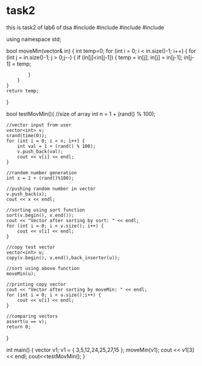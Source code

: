 # task2
this is task2 of lab6 of dsa
#include <iostream>
#include <algorithm>
#include <vector>
#include <cassert>

using namespace std;

bool moveMin(vector<int>& in) {
	int temp=0;
	for (int i = 0; i < in.size()-1; i++) {
		for (int j = in.size()-1; j > 0;j--) {
			if (in[j]<in[j-1]) {
				temp = in[j];
				in[j] = in[j-1];
				in[j-1] = temp;
				
			}
		}	
	}
	return temp;
}

bool testMovMin(){
	//size of array
	int n = 1 + (rand() % 100);
	
	//vector input from user
	vector<int> v;
	srand(time(0));
	for (int i = 0; i < n; i++) {
		int val = 1 + (rand() % 100);
		v.push_back(val);
		cout << v[i] << endl;
	}

	//random number generation
	int x = 1 + (rand()%100);

	//pushing random number in vector
	v.push_back(x);
	cout << x << endl;

	//sorting using sort function
	sort(v.begin(), v.end());
	cout << "Vector after sorting by sort: " << endl;
	for (int i = 0; i < v.size(); i++) {
		cout << v[i] << endl;
	}

	//copy test vector
	vector<int> u;
	copy(v.begin(), v.end(),back_inserter(u));

	//sort using above function
	moveMin(u);

	//printing copy vector
	cout << "Vector after sorting by moveMin: " << endl;
	for (int i = 0; i < u.size();i++) {
		cout << u[i] << endl;
	}

	//comparing vectors
	assert(u == v);
	return 0;
}

int main() {
	vector<int> v1;
	v1 = { 3,5,12,24,25,27,15 };
	moveMin(v1);
	cout << v1[3] << endl;
	cout<<testMovMin();
}
